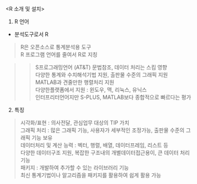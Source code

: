 <R 소개 및 설치>

1. R 언어
+ 분석도구로서 R 
> R은 오픈소스로 통계분석용 도구  
R 프로그램 언어를 줄여서 R로 지칭 

>> S프로그래밍언어 (AT&T) 문법참조, 데이터 처리는 스킴 영향  
다양한 통계와 수치해석기법 지원, 출판물 수준의 그래픽 지원  
MATLAB과 견줄만한 행렬처리 지원  
다양한플랫폼에서 지원 : 윈도우, 맥, 리눅스, 유닉스  
인터프리터언어지만 S-PLUS, MATLAB보다 종합적으로 빠르다는 평가

2. 특징
> 시각화/표현 : 의사전달, 관심업무 대상의 TIP 가치  
그래픽 처리 : 많은 그래픽 기능, 사용자가 세부적인 조정가능, 출판물 수준의 그래픽 기능 보유  
데이터처리 및 계산 능력 : 벡터, 행렬, 배열, 데이터프레임, 리스트 등  
다양한 데이터구조 지원, 복잡한 구조내의 개별데이터접근용이, 큰 데이터 처리기능  
패키지 : 개발하여 추가할 수 있는 라이브러리 기능  
최신 통계기법이나 알고리즘을 패키지를 활용하여 쉽게 활용 가능


